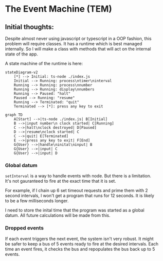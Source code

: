 # The Event Machine (TEM)

## Initial thoughts:

Despite almost never using javascript or typescript in a OOP fashion, this problem will require classes. It has a runtime which is best managed internally. So I will make a class with methods that will act on the internal state of the app.

A state machine of the runtime is here:

```mermaid
stateDiagram-v2
    [*] --> Initial: ts-node ./index.js
    Initial --> Running: process\ntimer\ninterval
    Running --> Running: process\nnumber
    Running --> Running: display\nnumbers
    Running --> Paused: "halt"
    Paused --> Running: "resume"
    Running --> Terminated: "quit"
    Terminated --> [*]: press any key to exit
```

```mermaid
graph TD
    A[Start] -->|ts-node ./index.js| B[Initial]
    B -->|input number\n clock started| C[Running]
    C -->|halt\nclock destroyed| D[Paused]
    D -->|resume\nclock started| C
    C -->|quit| E[Terminated]
    E -->|press any key to exit| F[End]
    G{User} -->|handle\ninital\ninput| B
    G{User} -->|input| C
    G{User} -->|input| D
```

### Global datum

`setInterval` is a way to handle events with node. But there is a limitation. It's not gauranteed to fire at the exact time that it is set.

For example, if I chain up 6 set timeout requests and prime them with 2 second intervals, I won't get a program that runs for 12 seconds. It is likely to be a few milliseconds longer.

I need to store the inital time that the program was started as a global datum. All future calculations will be made from this.

### Dropped events

If each event triggers the next event, the system isn't very robust. It might be safer to keep a bus of 5 events ready to fire at the desired intervals. Each time an event fires, it checks the bus and repopulates the bus back up to 5 events.
